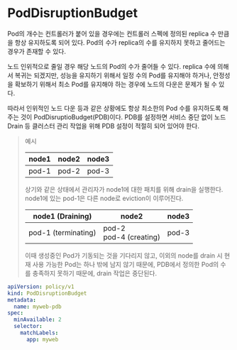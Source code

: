# PodDisruptionBudget

Pod의 개수는 컨트롤러가 붙어 있을 경우에는 컨트롤러 스펙에 정의된 replica 수 만큼을 항상 유지하도록 되어 있다. Pod의 수가 replica의 수를 유지하지 못하고 줄어드는 경우가 존재할 수 있다.

노드 인위적으로 줄일 경우 해당 노드의 Pod의 수가 줄어들 수 있다. replica 수에 의해서 복귀는 되겠지만, 성능을 유지하기 위해서 일정 수의 Pod를 유지해야 하거나, 안정성을 확보하기 위해서 최소 Pod를 유지해야 하는 경우에 노드의 다운은 문제가 될 수 있다.

따라서 인위적인 노드 다운 등과 같은 상황에도 항상 최소한의 Pod 수를 유지하도록 해주는 것이 PodDisruptioBudget(PDB)이다. PDB를 설정하면 서비스 중단 없이 노드 Drain 등 클러스터 관리 작업을 위해 PDB 설정이 적절히 되어 있어야 한다.

> 예시
>
> | node1 | node2 | node3 |
> | ----- | ----- | ----- |
> | pod-1 | pod-2 | pod-3 |
>
> 상기와 같은 상태에서 관리자가 node1에 대한 패치를 위해 drain을 실행한다. node1에 있는 pod-1은 다른 node로 eviction이 이루어진다.
>
> | node1 (Draining)    | node2                       | node3 |
> | ------------------- | --------------------------- | ----- |
> | pod-1 (terminating) | pod-2 <br> pod-4 (creating) | pod-3 |
>
> 이때 생성중인 Pod가 기동되는 것을 기다리지 않고, 이외의 node를 drain 시 현재 사용 가능한 Pod는 하나 밖에 남지 않기 때문에, PDB에서 정의한 Pod의 수를 충족하지 못하기 때문에, drain 작업은 중단된다.

```yaml
apiVersion: policy/v1
kind: PodDisruptionBudget
metadata:
  name: myweb-pdb
spec:
  minAvailable: 2
  selector:
    matchLabels:
      app: myweb
```
